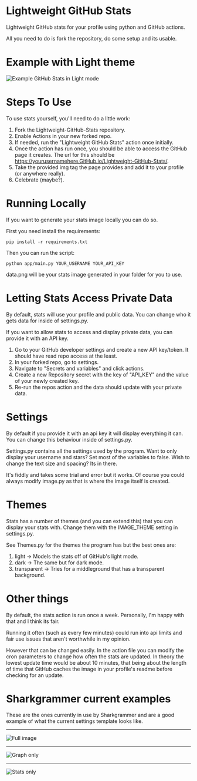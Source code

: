 # Lightweight GitHub Stats
Lightweight GitHub stats for your profile using python and GitHub actions. 

All you need to do is fork the repository, do some setup and its usable.

# Example with Light theme
![Example GitHub Stats in Light mode](https://i.imgur.com/JQnOXbX.png)

# Steps To Use
To use stats yourself, you'll need to do a little work:

1. Fork the Lightweight-GitHub-Stats repository.
2. Enable Actions in your new forked repo.
3. If needed, run the "Lightweight GitHub Stats" action once initially.
4. Once the action has run once, you should be able to access the GitHub page it creates. The url for this should be https://yourusernamehere.GitHub.io/Lightweight-GitHub-Stats/.
5. Take the provided img tag the page provides and add it to your profile (or anywhere really).
6. Celebrate (maybe?).

# Running Locally
If you want to generate your stats image locally you can do so. 

First you need install the requirements:
```
pip install -r requirements.txt
```

Then you can run the script:
```
python app/main.py YOUR_USERNAME YOUR_API_KEY
```

data.png will be your stats image generated in your folder for you to use.

# Letting Stats Access Private Data
By default, stats will use your profile and public data. You can change who it gets data for inside of settings.py.

If you want to allow stats to access and display private data, you can provide it with an API key.
1. Go to your GitHub developer settings and create a new API key/token. It should have read repo access at the least.
2. In your forked repo, go to settings.
3. Navigate to "Secrets and variables" and click actions.
4. Create a new Repository secret with the key of "API_KEY" and the value of your newly created key.
5. Re-run the repos action and the data should update with your private data.

# Settings
By default if you provide it with an api key it will display everything it can. You can change this behaviour inside of settings.py.

Settings.py contains all the settings used by the program. Want to only display your username and stars? Set most of the variables to false. Wish to change the text size and spacing? Its in there.

It's fiddly and takes some trial and error but it works. Of course you could always modify image.py as that is where the image itself is created. 

# Themes
Stats has a number of themes (and you can extend this) that you can display your stats with. Change them with the IMAGE_THEME setting in settings.py.

See Themes.py for the themes the program has but the best ones are:
1. light -> Models the stats off of GitHub's light mode.
2. dark -> The same but for dark mode.
3. transparent -> Tries for a middleground that has a transparent background.

# Other things
By default, the stats action is run once a week. Personally, I'm happy with that and I think its fair.

Running it often (such as every few minutes) could run into api limits and fair use issues that aren't worthwhile in my opinion.

However that can be changed easily. In the action file you can modify the cron parameters to change how often the stats are updated. 
In theory the lowest update time would be about 10 minutes, that being about the length of time that GitHub caches the image in your profile's readme before checking for an update.

# Sharkgrammer current examples
These are the ones currently in use by Sharkgrammer and are a good example of what the current settings template looks like.

---

![Full image](https://www.danielkeanekelly.com/Lightweight-GitHub-Stats/data.png)

--- 

![Graph only](https://www.danielkeanekelly.com/Lightweight-GitHub-Stats/graph.png)

---

![Stats only](https://www.danielkeanekelly.com/Lightweight-GitHub-Stats/stats.png)
